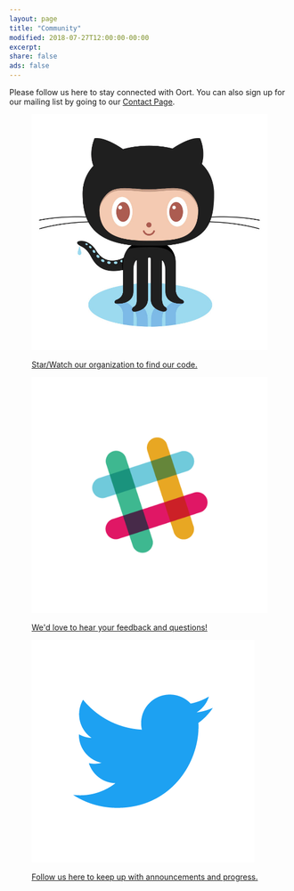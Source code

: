 ```yaml
---
layout: page
title: "Community"
modified: 2018-07-27T12:00:00-00:00
excerpt:
share: false
ads: false
---
```


Please follow us here to stay connected with Oort. You can also sign up for our mailing list by going to our [Contact Page](/contact).

<figure class="third">
  
  <a href="https://github.com/oort-io">
    <img src="/images/OctocatSquare.jpg" alt="Github logo">
    <p>Star/Watch our organization to find our code.</p>
  </a>

  <a href="https://join.slack.com/t/oort-io/shared_invite/enQtNDA4MzM4OTUzMjM5LThhY2E0YWY5NGQ1NmE4MWJmNjY3NjIxNjZjZDk0YTkzNDY0YjYyZWM3NTJlMmIyMWVlN2Q2M2QxOWNiYjUyMTQ">
    <img src="/images/Slack.png" alt="Slack logo">
      <p>We'd love to hear your feedback and questions!</p>  
  </a>

  <a href="https://twitter.com/oort_dev">
    <img src="/images/Twitter.png" alt="Twitter logo">
    <p>Follow us here to keep up with announcements and progress.</p>
  </a>

</figure>
